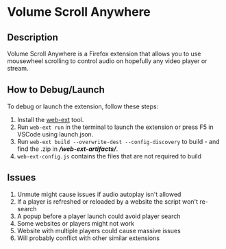 # Volume Scroll Anywhere

## Description
Volume Scroll Anywhere is a Firefox extension that allows you to use mousewheel scrolling to control audio on hopefully any video player or stream.

## How to Debug/Launch
To debug or launch the extension, follow these steps:
1. Install the [web-ext](https://extensionworkshop.com/documentation/develop/getting-started-with-web-ext/) tool.
2. Run `web-ext run` in the terminal to launch the extension or press F5 in VSCode using launch.json.
3. Run `web-ext build --overwrite-dest --config-discovery` to build - and find the .zip in ***/web-ext-artifacts/***.
4. `web-ext-config.js` contains the files that are not required to build


## Issues
1. Unmute might cause issues if audio autoplay isn't allowed
3. If a player is refreshed or reloaded by a website the script won't re-search
4. A popup before a player launch could avoid player search
5. Some websites or players might not work
6. Website with multiple players could cause massive issues
7. Will probably conflict with other similar extensions